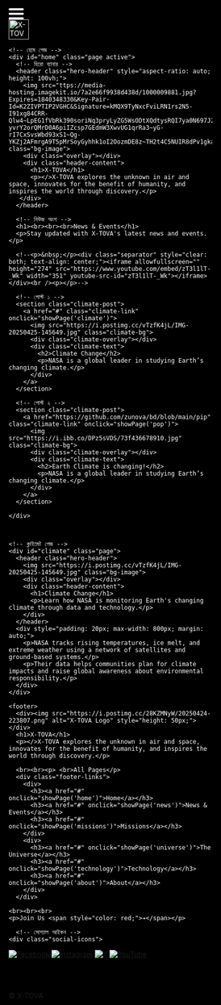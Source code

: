 <head>
  <meta charset="UTF-8" />
  <meta name="viewport" content="width=device-width, initial-scale=1" />
  <title>ZUNOVA</title>
  <!--  <link href="https://fonts.googleapis.com/css2?family=Noto+Serif+Bengali&display=swap" rel="stylesheet">-->
  <!-- CSS স্টাইল শুরু -->
  <style>
    /* সাধারণ রিসেট */
    * { margin: 0; padding: 0; box-sizing: border-box; }
    body, html {
      /*font-family: 'Noto Serif Bengali', serif;*/
      background-color: #000;
      color: #fff;
    }

    /* টপবার স্টাইল */
    .topbar {
      display: flex;
      align-items: center;
      padding: 15px;
      position: fixed;
      top: 0;
      left: 0;
      width: 100%;
      z-index: 1100;
      background: #000;
    }

    /* হ্যামবার্গার মেনু */
    .hamburger {
      cursor: pointer;
      width: 30px;
      height: 22px;
      display: flex;
      flex-direction: column;
      justify-content: space-between;
      margin-right: 15px;
    }

    .hamburger span {
      display: block;
      height: 4px;
      background: #fff;
      border-radius: 2px;
      transition: 0.4s;
    }

  

    /* লোগো */
    .logo img { height: 40px;}

    /* সাইডবার */
    .sidebar {
      position: fixed;
      top: 0;
      left: -250px;
      width: 220px;
      height: 100%;
      background-color: #000;
      padding-top: 80px;
      transition: left 0.4s ease;
      z-index: 1000;
    }

    .sidebar.open { left: 0; }

    /* সাইডবারের লিংক */
    .sidebar a {
      display: block;
      padding: 15px 20px;
      color: #ccc;
      text-decoration: none;
    }

    .sidebar a:hover {
      background: #333;
      color: #fff;
    }

    /* হ্যামবার্গার মেনু ওপেন অবস্থায় */
    .hamburger.open span:nth-child(1) { transform: rotate(45deg) translateY(9px); }
    .hamburger.open span:nth-child(2) { opacity: 0; }
    .hamburger.open span:nth-child(3) { transform: rotate(-45deg) translateY(-9px); }

    
  
  /* মূল কন্টেন্ট */
    .content { padding-top: 0px; }

    /* প্রতিটি পেজ */
    .page { display: none; }
    .page.active { display: block; }

    /* হিরো হেডার */
    .hero-header {
      position: relative;
      width: 100%;
     aspect-ratio: 1 / 1;
      overflow: hidden;
      display: flex;
      align-items: center;
      justify-content: center;
      text-align: left;
      color: #fff;
      background-color: #000;
    }

    .bg-image {
      position: absolute;
      top: 0;
      left: 0;
      height: 100%;
      width: 100%;
      object-fit: cover;
      z-index: 1;
    }

    .overlay {
      position: absolute;
      top: 0;
      left: 0;
      height: 100%;
      width: 100%;
      background: rgba(0, 0, 0, 0.4);
      z-index: 2;
    }

    .header-content {
      position: relative;
      z-index: 3;
      max-width: 600px;
      padding: 20px;
    }

    /* হেডার টাইটেল ও সাবটাইটেল */
    .header-content h1 { font-size: 2.5rem; margin-bottom: 1rem; }
    .header-content p { font-size: 1rem; line-height: 1.6; }

    /* ক্লাইমেট পোস্ট */
    .climate-post {
      position: relative;
      width: 90%;
      aspect-ratio: 1.4 / 1;
      overflow: hidden;
      margin: 40px 20px;
      border-radius: 0px;
    }

    .climate-link {
      display: block;
      height: 100%;
      color: white;
      text-decoration: none;
      position: relative;
    }

    .climate-bg {
      width: 100%;
      height: 100%;
      object-fit: cover;
      position: absolute;
      top: 0;
      left: 0;
      z-index: 1;
    }

    .climate-overlay {
      position: absolute;
      top: 0;
      left: 0;
      width: 100%;
      height: 100%;
      background: linear-gradient(to top, rgba(0, 0, 0, 1), rgba(0, 0, 0, 0));
      z-index: 2;
    }

    .climate-text {
      position: relative;
      z-index: 4;
      padding: 40% 20px;
      max-width: 500px;
    }

    .climate-text h2 { font-size: 2rem; margin-bottom: 10px; }
    .climate-text p { font-size: 1rem; line-height: 1.3;}

    /* ফুটার */
    footer {
      background-color: #111111;
      color: #fff;
      padding: 40px 20px;
      text-align: center;
    }

    footer a { color: #ccc; text-decoration: underline; }
    footer a:hover { text-decoration: 0; }

    .footer-links {
      display: flex;
      justify-content: center;
      flex-wrap: wrap;
      gap: 50px;
      margin-top: 30px;
    }

    .social-icons {
      display: flex;
      justify-content: center;
      margin-top: 30px;
    }

    .social-icons a img {
      height: 30px;
      margin: 0 10px;
      filter: invert(1);
    }

    /* ব্যাকড্রপ ওভারলে */
    #overlay {
      display: none;
      position: fixed;
      top: 0;
      left: 0;
      height: 100%;
      width: 100%;
      background: rgba(0, 0, 0, 0.5);
      z-index: 900;
    }
  
  .page * {
  animation: slideUp 0.7s ease-out forwards;
}

/* এনিমেশন ডিফাইন করা */
@keyframes slideUp {
  0% {
    opacity: 1;
    transform: translateY(60px);
  }
  100% {
    opacity: 1;
    transform: translateY(0);
  }
}
  
  </style>
  <!-- CSS স্টাইল শেষ -->
</head>

<body>

  <!-- টপবার -->
  <div class="topbar">
    <!-- হ্যামবার্গার বাটন -->
    <div class="hamburger" id="hamburger">
      <span></span><span></span><span></span>
    </div>
    <!-- লোগো -->
    <div class="logo">
      <img  src="https://i.postimg.cc/28KZMNyW/20250424-223807.png" alt="X-TOVA Logo" >
    </div>
  </div>

  <!-- সাইডবার -->
  <div class="sidebar" id="sidebar">
    <!-- সাইডবারের লিংকসমূহ -->
    <a href="#" onclick="showPage('home')">Home</a>
    <!--<a href="#" onclick="showPage('news')">News & Events</a>-->
    <a href="#" onclick="showPage('missions')">Missions</a>
    <!-- <a href="#" onclick="showPage('solar-system')">Solar System</a>
    <a href="#" onclick="showPage('earth')">Earth</a>-->
     <a href="#" onclick="showPage('universe')">The Universe</a>
    <!--<a href="#" onclick="showPage('technology')">Technology</a>-->
    <a href="#" onclick="showPage('about')">About X-TOVA</a>
   <!-- <a href="#" onclick="showPage('about')">About</a> -->
  </div>

  <!-- ওভারলে ব্যাকড্রপ -->
  <div id="overlay"></div>

  <!-- মূল কন্টেন্ট এরিয়া -->
  <div class="content" id="mainContent">

    
    
    <!-- হোম পেজ -->
    <div id="home" class="page active">
      <!-- হিরো ব্যানার -->
      <header class="hero-header" style="aspect-ratio: auto; height: 100vh;">
        <img src="ttps://media-hosting.imagekit.io/7a2e66f9938d438d/1000009881.jpg?Expires=1840348330&Key-Pair-Id=K2ZIVPTIP2VGHC&Signature=kMQX9TyNxcFviLRN1rs2N5-I91xg84CRR-Qlw4~LpEG1fVbRk390soriNq3pryLyZG5WsODtXQdtysRQI7ya0N697J2ccYfcwerWAyxMP3epf9ua94oX8R0vEbryU56C~GHw6w3TJKShmdiOu3AynbDf8ambW-yvrY2orQMrD0A6piIZcsp7GEdmW3XwvUG1qrRa3~yG-rI7CxSvsWbd93xS1~Qg-YKZj2AFmrgA9T5pMrSoyGyhhk1oI2OozmDE8z~TH2t4C5NUIR8dPv1gkaUkyB5TJl5sa71LrAVypSXtaAqhgxJHiA52v2zyVbnU6Vww1lICpzU~pOfadiSIyA__" class="bg-image">
        <div class="overlay"></div>
        <div class="header-content">
          <h1>X-TOVA</h1>
          <p></>X-TOVA explores the unknown in air and space, innovates for the benefit of humanity, and inspires the world through discovery.</p>
       </div>
      </header>

      <!-- নিউজ অংশ -->
      <h1><br><br><br>News & Events</h1>
      <p>Stay updated with X-TOVA's latest news and events.</p>

      <!--<p>&nbsp;</p><div class="separator" style="clear: both; text-align: center;"><iframe allowfullscreen="" height="274" src="https://www.youtube.com/embed/zT3l1lT-_Wk" width="351" youtube-src-id="zT3l1lT-_Wk"></iframe></div><br /><p></p>-->
      
      <!-- পোস্ট ১ -->
      <section class="climate-post">
        <a href="#" class="climate-link" onclick="showPage('climate')">
          <img src="https://i.postimg.cc/vTzfK4jL/IMG-20250425-145649.jpg" class="climate-bg">
          <div class="climate-overlay"></div>
          <div class="climate-text">
            <h2>Climate Change</h2>
            <p>NASA is a global leader in studying Earth’s changing climate.</p>
          </div>
        </a>
      </section>

      <!-- পোস্ট ২ -->
      <section class="climate-post">
        <a href="https://github.com/zunova/bd/blob/main/pip" class="climate-link" onclick="showPage('pop')">
          <img src="https://i.ibb.co/DPz5sVDS/73f436678910.jpg" class="climate-bg">
          <div class="climate-overlay"></div>
          <div class="climate-text">
            <h2>Earth Climate is changing!</h2>
            <p>NASA is a global leader in studying Earth’s changing climate.</p>
          </div>
        </a>
      </section>
      
    </div>
    
    

    <!-- ক্লাইমেট পেজ -->
    <div id="climate" class="page">
      <header class="hero-header">
        <img src="https://i.postimg.cc/vTzfK4jL/IMG-20250425-145649.jpg" class="bg-image">
        <div class="overlay"></div>
        <div class="header-content">
          <h1>Climate Change</h1>
          <p>Learn how NASA is monitoring Earth's changing climate through data and technology.</p>
        </div>
      </header>
      <div style="padding: 20px; max-width: 800px; margin: auto;">
        <p>NASA tracks rising temperatures, ice melt, and extreme weather using a network of satellites and ground-based systems.</p>
        <p>Their data helps communities plan for climate impacts and raise global awareness about environmental responsibility.</p>
      </div>
    </div>


 
<!-- ফুটার -->
    <footer>
      <div><img src="https://i.postimg.cc/28KZMNyW/20250424-223807.png" alt="X-TOVA Logo" style="height: 50px;"></div>
      <h1>X-TOVA</h1>
      <p></>X-TOVA explores the unknown in air and space, innovates for the benefit of humanity, and inspires the world through discovery.</p>
    
      <br><br><p> <br>All Pages</p>
      <div class="footer-links">
        <div>
          <h3><a href="#" onclick="showPage('home')">Home</a></h3>
          <h3><a href="#" onclick="showPage('news')">News & Events</a></h3>
          <h3><a href="#" onclick="showPage('missions')">Missions</a></h3>
        </div>
        <div>
          <h3><a href="#" onclick="showPage('universe')">The Universe</a></h3>
          <h3><a href="#" onclick="showPage('technology')">Technology</a></h3>
          <h3><a href="#" onclick="showPage('about')">About</a></h3>
        </div>
      </div>

    <br><br><br>
    <p>Join Us <span style="color: red;">➔</span></p>
    
      <!-- সোশ্যাল আইকন -->
    <div class="social-icons">
  <a href="https://facebook.com/@XTOVAofficial" target="_blank"><img src="https://i.ibb.co/0Rn3cY0N/8fedea3b4ab9.png" alt="Facebook"></a>
  <a href="https://instagram.com/xtovaofficial" target="_blank"><img src="https://i.ibb.co/fzDwQZ0F/54a6d7f094cb.png" alt="Instagram"></a>
  <a href="https://x.com/XTOVAofficial" target="_blank"><img src="https://i.ibb.co/1fG6k8Ww/93ada2da4eee.png" alt="X"></a>
  <a href="https://youtube.com/@XTOVAofficial" target="_blank"><img src="https://i.ibb.co/mCrxw2YM/b21e91fe0afb.png" alt="YouTube"></a>
</div>
<br><br><br>
<a>© X-TOVA</a>
</footer>
</div>

  <!-- জাভাস্ক্রিপ্ট শুরু -->
  <script>
    // হ্যামবার্গার ক্লিক করলে সাইডবার খুলবে/বন্ধ হবে
    const hamburger = document.getElementById('hamburger');
    const sidebar = document.getElementById('sidebar');
    const overlay = document.getElementById('overlay');

    hamburger.addEventListener('click', () => {
      sidebar.classList.toggle('open');
      hamburger.classList.toggle('open');
      overlay.style.display = sidebar.classList.contains('open') ? 'block' : 'none';
    });

    overlay.addEventListener('click', () => {
      sidebar.classList.remove('open');
      hamburger.classList.remove('open');
      overlay.style.display = 'none';
    });

    // পেজ দেখানোর ফাংশন
    function showPage(pageId) {
      document.querySelectorAll('.page').forEach(page => page.classList.remove('active'));
      document.getElementById(pageId).classList.add('active');
      sidebar.classList.remove('open');
      hamburger.classList.remove('open');
      overlay.style.display = 'none';
    }
  </script>
  <!-- জাভাস্ক্রিপ্ট শেষ -->
</body>